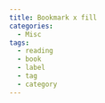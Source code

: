 ```yaml
---
title: Bookmark x fill
categories:
  - Misc
tags:
  - reading
  - book
  - label
  - tag
  - category
---
```

